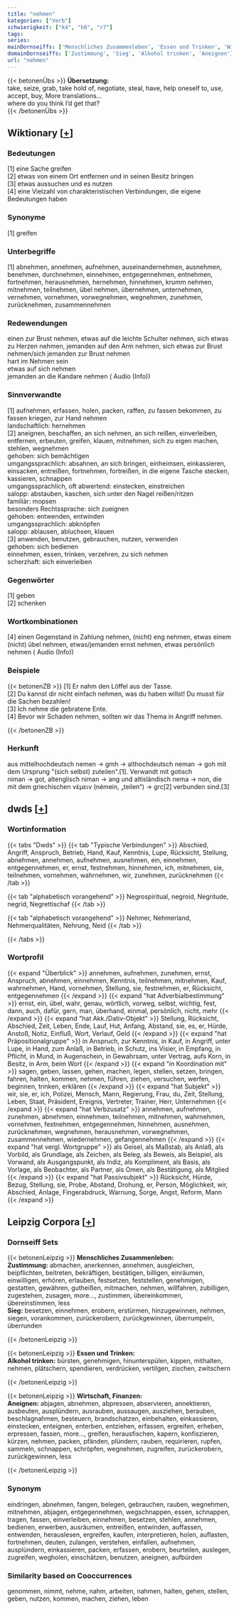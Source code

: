 ```yaml
---
title: "nehmen"
kategorien: ["Verb"]
schwierigkeit: ["k4", "h6", "r7"]
tags:
series:
mainDornseiffs: ['Menschliches Zusammenleben', 'Essen und Trinken', 'Wirtschaft, Finanzen']
domainDornseiffs: ['Zustimmung', 'Sieg', 'Alkohol trinken', 'Aneignen']
url: "nehmen"
---
```


{{< betonenÜbs >}}
**Übersetzung:**  
take, seize, grab, take hold of, negotiate, steal, have, help oneself to, use, accept, buy, More translations...  
where do you think I’d get that?  
{{< /betonenÜbs >}}

## Wiktionary [[+](https://de.wiktionary.org/wiki/nehmen)]

### Bedeutungen
[1] eine Sache greifen  
[2] etwas von einem Ort entfernen und in seinen Besitz bringen  
[3] etwas aussuchen und es nutzen  
[4] eine Vielzahl von charakteristischen Verbindungen, die eigene Bedeutungen haben  

### Synonyme
[1] greifen  

### Unterbegriffe
[1] abnehmen, annehmen, aufnehmen, auseinandernehmen, ausnehmen, benehmen, durchnehmen, einnehmen, entgegennehmen, entnehmen, fortnehmen, herausnehmen, hernehmen, hinnehmen, krumm nehmen, mitnehmen, teilnehmen, übel nehmen, übernehmen, unternehmen, vernehmen, vornehmen, vorwegnehmen, wegnehmen, zunehmen, zurücknehmen, zusammennehmen  

### Redewendungen
einen zur Brust nehmen, etwas auf die leichte Schulter nehmen, sich etwas zu Herzen nehmen, jemanden auf den Arm nehmen, sich etwas zur Brust nehmen/sich jemanden zur Brust nehmen  
hart im Nehmen sein  
etwas auf sich nehmen  
jemanden an die Kandare nehmen ( Audio (Info))  

### Sinnverwandte
[1] aufnehmen, erfassen, holen, packen, raffen, zu fassen bekommen, zu fassen kriegen, zur Hand nehmen  
landschaftlich: hernehmen  
[2] aneignen, beschaffen, an sich nehmen, an sich reißen, einverleiben, entfernen, erbeuten, greifen, klauen, mitnehmen, sich zu eigen machen, stehlen, wegnehmen  
gehoben: sich bemächtigen  
umgangssprachlich: absahnen, an sich bringen, einheimsen, einkassieren, einsacken, entreißen, fortnehmen, fortreißen, in die eigene Tasche stecken, kassieren, schnappen  
umgangssprachlich, oft abwertend: einstecken, einstreichen  
salopp: abstauben, kaschen, sich unter den Nagel reißen/ritzen  
familiär: mopsen  
besonders Rechtssprache: sich zueignen  
gehoben: entwenden, entwinden  
umgangssprachlich: abknöpfen  
salopp: ablausen, abluchsen, klauen  
[3] anwenden, benutzen, gebrauchen, nutzen, verwenden  
gehoben: sich bedienen  
einnehmen, essen, trinken, verzehren, zu sich nehmen  
scherzhaft: sich einverleiben  

### Gegenwörter
[1] geben  
[2] schenken  

### Wortkombinationen
[4] einen Gegenstand in Zahlung nehmen, (nicht) eng nehmen, etwas einem (nicht) übel nehmen, etwas/jemanden ernst nehmen, etwas persönlich nehmen ( Audio (Info))  

### Beispiele
{{< betonenZB >}}
[1] Er nahm den Löffel aus der Tasse.  
[2] Du kannst dir nicht einfach nehmen, was du haben willst! Du musst für die Sachen bezahlen!  
[3] Ich nehme die gebratene Ente.  
[4] Bevor wir Schaden nehmen, sollten wir das Thema in Angriff nehmen.  

{{< /betonenZB >}}
### Herkunft
aus mittelhochdeutsch nemen → gmh -> althochdeutsch neman → goh mit dem Ursprung "(sich selbst) zuteilen".[1]. Verwandt mit gotisch niman → got, altenglisch niman → ang und altisländisch nema → non, die mit dem griechischen νέμειν (némein, „teilen“) → grc[2] verbunden sind.[3]  



## dwds [[+](https://www.dwds.de/wb/nehmen)]

### Wortinformation
{{< tabs "Dwds" >}}
{{< tab "Typische Verbindungen" >}}
Abschied, Angriff, Anspruch, Betrieb, Hand, Kauf, Kenntnis, Lupe, Rücksicht, Stellung, abnehmen, annehmen, aufnehmen, ausnehmen, ein, einnehmen, entgegennehmen, er, ernst, festnehmen, hinnehmen, ich, mitnehmen, sie, teilnehmen, vornehmen, wahrnehmen, wir, zunehmen, zurücknehmen
{{< /tab >}}

{{< tab "alphabetisch vorangehend" >}}
Negrospiritual, negroid, Negritude, negrid, Negrettischaf
{{< /tab >}}

{{< tab "alphabetisch vorangehend" >}}
Nehmer, Nehmerland, Nehmerqualitäten, Nehrung, Neid
{{< /tab >}}

{{< /tabs >}}

### Wortprofil
{{< expand "Überblick" >}} annehmen, aufnehmen, zunehmen, ernst, Anspruch, abnehmen, einnehmen, Kenntnis, teilnehmen, mitnehmen, Kauf, wahrnehmen, Hand, vornehmen, Stellung, sie, festnehmen, er, Rücksicht, entgegennehmen {{< /expand >}}
{{< expand "hat Adverbialbestimmung" >}} ernst, ein, übel, wahr, genau, wörtlich, vorweg, selbst, wichtig, fest, dann, auch, dafür, gern, man, überhand, einmal, persönlich, nicht, mehr {{< /expand >}}
{{< expand "hat Akk./Dativ-Objekt" >}} Stellung, Rücksicht, Abschied, Zeit, Leben, Ende, Lauf, Hut, Anfang, Abstand, sie, es, er, Hürde, Anstoß, Notiz, Einfluß, Wort, Verlauf, Geld {{< /expand >}}
{{< expand "hat Präpositionalgruppe" >}} in Anspruch, zur Kenntnis, in Kauf, in Angriff, unter Lupe, in Hand, zum Anlaß, in Betrieb, in Schutz, ins Visier, in Empfang, in Pflicht, in Mund, in Augenschein, in Gewahrsam, unter Vertrag, aufs Korn, in Besitz, in Arm, beim Wort {{< /expand >}}
{{< expand "in Koordination mit" >}} sagen, geben, lassen, gehen, machen, legen, stellen, setzen, bringen, fahren, halten, kommen, nehmen, führen, ziehen, versuchen, werfen, beginnen, trinken, erklären {{< /expand >}}
{{< expand "hat Subjekt" >}} wir, sie, er, ich, Polizei, Mensch, Mann, Regierung, Frau, du, Zeit, Stellung, Leben, Staat, Präsident, Ereignis, Vertreter, Trainer, Herr, Unternehmen {{< /expand >}}
{{< expand "hat Verbzusatz" >}} annehmen, aufnehmen, zunehmen, abnehmen, einnehmen, teilnehmen, mitnehmen, wahrnehmen, vornehmen, festnehmen, entgegennehmen, hinnehmen, ausnehmen, zurücknehmen, wegnehmen, herausnehmen, vorwegnehmen, zusammennehmen, wiedernehmen, gefangennehmen {{< /expand >}}
{{< expand "hat vergl. Wortgruppe" >}} als Geisel, als Maßstab, als Anlaß, als Vorbild, als Grundlage, als Zeichen, als Beleg, als Beweis, als Beispiel, als Vorwand, als Ausgangspunkt, als Indiz, als Kompliment, als Basis, als Vorlage, als Beobachter, als Partner, als Omen, als Bestätigung, als Mitglied {{< /expand >}}
{{< expand "hat Passivsubjekt" >}} Rücksicht, Hürde, Bezug, Stellung, sie, Probe, Abstand, Drohung, er, Person, Möglichkeit, wir, Abschied, Anlage, Fingerabdruck, Warnung, Sorge, Angst, Reform, Mann {{< /expand >}}

## Leipzig Corpora [[+](https://corpora.uni-leipzig.de/en/res?word=nehmen&corpusId=deu_newscrawl-public_2018)]

### Dornseiff Sets
{{< betonenLeipzig >}}
**Menschliches Zusammenleben:**  
**Zustimmung:** abmachen, anerkennen, annehmen, ausgleichen, beipflichten, beitreten, bekräftigen, bestätigen, billigen, einräumen, einwilligen, erhören, erlauben, festsetzen, feststellen, genehmigen, gestatten, gewähren, gutheißen, mitmachen, nehmen, willfahren, zubilligen, zugestehen, zusagen, more..., zustimmen, übereinkommen, übereinstimmen, less  
**Sieg:** besetzen, einnehmen, erobern, erstürmen, hinzugewinnen, nehmen, siegen, vorankommen, zurückerobern, zurückgewinnen, überrumpeln, überrunden  

{{< /betonenLeipzig >}}


{{< betonenLeipzig >}}
**Essen und Trinken:**  
**Alkohol trinken:** bürsten, genehmigen, hinunterspülen, kippen, mithalten, nehmen, plätschern, spendieren, verdrücken, vertilgen, zischen, zwitschern  

{{< /betonenLeipzig >}}


{{< betonenLeipzig >}}
**Wirtschaft, Finanzen:**  
**Aneignen:** abjagen, abnehmen, abpressen, abservieren, annektieren, ausbeuten, ausplündern, ausrauben, aussaugen, ausziehen, berauben, beschlagnahmen, besteuern, brandschatzen, einbehalten, einkassieren, einstecken, enteignen, enterben, entziehen, erfassen, ergreifen, erheben, erpressen, fassen, more..., greifen, herausfischen, kapern, konfiszieren, kürzen, nehmen, packen, pfänden, plündern, rauben, requirieren, rupfen, sammeln, schnappen, schröpfen, wegnehmen, zugreifen, zurückerobern, zurückgewinnen, less  

{{< /betonenLeipzig >}}

### Synonym
eindringen, abnehmen, fangen, belegen, gebrauchen, rauben, wegnehmen, mitnehmen, abjagen, entgegennehmen, wegschnappen, essen, schnappen, tragen, fassen, einverleiben, einnehmen, besetzen, stehlen, annehmen, bedienen, erwerben, ausräumen, entreißen, entwinden, auffassen, entwenden, herauslesen, ergreifen, kaufen, interpretieren, holen, auflasten, fortnehmen, deuten, zulangen, verstehen, einfallen, aufnehmen, ausplündern, einkassieren, packen, erfassen, erobern, beurteilen, auslegen, zugreifen, wegholen, einschätzen, benutzen, aneignen, aufbürden


### Similarity based on Cooccurrences
genommen, nimmt, nehme, nahm, arbeiten, nahmen, halten, gehen, stellen, geben, nutzen, kommen, machen, ziehen, leben

